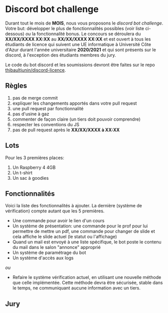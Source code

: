 # Discord bot challenge
Durant tout le mois de **MOIS**, nous vous proposons le *discord bot challenge*.
Votre but: développer le plus de fonctionnalités possibles (voir liste ci-dessous) *ou* la fonctionnalité bonus.
Le concours se déroulera du **XX/XX/XXXX XX:XX** au **XX/XX/XXXX XX:XX** et est ouvert à tous les étudiants de licence qui suivent une UE informatique à Université Côte d'Azur durant l'année universitaire **2020/2021** et qui sont présents sur le discord, à l'exception des étudiants membres du jury.

Le code du bot discord et les soumissions devront être faites sur le repo [thibaultjunin/discord-licence](https://github.com/thibaultjunin/discord-licence).

## Règles
1. pas de merge commit
2. expliquer les changements apportés dans votre pull request
3. une pull request par fonctionnalité
4. pas d'usine à gaz
5. commenter de façon claire (un tiers doit pouvoir comprendre)
6. respecter les conventions du JS
7. pas de pull request après le **XX/XX/XXXX à XX:XX**

## Lots
Pour les 3 premières places:
1. Un Raspberry 4 4GB
2. Un t-shirt
3. Un sac à goodies

## Fonctionnalités
Voici la liste des fonctionnalités à ajouter. La dernière (système de vérification) compte autant que les 5 premières.

* Une commande pour avoir le lien d'un cours
* Un système de présentation: une commande pour le prof pour lui permettre de mettre un pdf, une commande pour changer de slide et cela affiche le slide actuel (le statut ou l'affichage)
* Quand un mail est envoyé à une liste spécifique, le bot poste le contenu du mail dans le salon "annonce" approprié
* Un système de paramétrage du bot
* Un système d'accès aux logs

*ou*

* Refaire le système vérification actuel, en utilisant une nouvelle méthode que celle implémentée.
Cette méthode devra être sécurisée, stable dans le temps, ne communiquant aucune information avec un tiers.

## Jury
